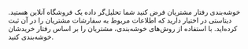 خوشه‌بندی رفتار مشتریان
فرض کنید شما تحلیل‌گر داده یک فروشگاه آنلاین هستید. دیتاستی در اختیار دارید که اطلاعات مربوط به سفارشات مشتریان را در آن ثبت کرده‌اید. با استفاده از روش‌های خوشه‌بندی، مشتریان را بر اساس رفتار خریدشان خوشه‌بندی کنید.
